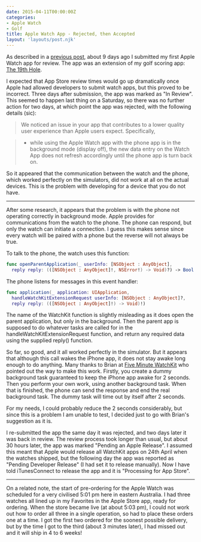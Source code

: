 ```yaml
---
date: 2015-04-11T00:00:00Z
categories:
- Apple Watch
- Golf
title: Apple Watch App - Rejected, then Accepted
layout: 'layouts/post.njk'
---
```


As described in a [previous post][1], about 9 days ago I submitted my first
Apple Watch app for review. The app was an extension of my golf scoring app:
[The 19th Hole][2].

I expected that App Store review times would go up dramatically once Apple had
allowed developers to submit watch apps, but this proved to be incorrect. Three
days after submission, the app was marked as "In Review". This seemed to happen
last thing on a Saturday, so there was no further action for two days, at which
point the app was rejected, with the following details (sic):

> We noticed an issue in your app that contributes to a lower quality user
> experience than Apple users expect. Specifically,

> * while using the Apple Watch app with the phone app is in the background mode
>   (display off), the new data entry on the Watch App does not refresh
>   accordingly until the phone app is turn back on.

So it appeared that the communication between the watch and the phone, which
worked perfectly on the simulators, did not work at all on the actual devices.
This is the problem with developing for a device that you do not have.

---

After some research, it appears that the problem is with the phone not operating
correctly in background mode. Apple provides for communications from the watch
to the phone. The phone can respond, but only the watch can initiate a
connection. I guess this makes sense since every watch will be paired with a
phone but the reverse will not always be true.

To talk to the phone, the watch uses this function:

```swift
func openParentApplication(_ userInfo: [NSObject : AnyObject],
  reply reply: (([NSObject : AnyObject]!, NSError!) -> Void)?) -> Bool
```

The phone listens for messages in this event handler:

```swift
func application(_ application: UIApplication,
  handleWatchKitExtensionRequest userInfo: [NSObject : AnyObject]?,
  reply reply: (([NSObject : AnyObject]!) -> Void)!)
```

The name of the WatchKit function is slightly misleading as it does open the
parent application, but only in the background. Then the parent app is supposed
to do whatever tasks are called for in the handleWatchKitExtensionRequest
function, and return any required data using the supplied reply() function.

So far, so good, and it all worked perfectly in the simulator. But it appears
that although this call wakes the iPhone app, it does not stay awake long enough
to do anything. Many thanks to Brian at [Five Minute WatchKit][3] who pointed
out the way to make this work. Firstly, you create a dummy background task
guaranteed to keep the iPhone app awake for 2 seconds. Then you perform your own
work, using another background task. When that is finished, the phone can send
the response and end the real background task. The dummy task will time out by
itself after 2 seconds.

For my needs, I could probably reduce the 2 seconds considerably, but since this
is a problem I am unable to test, I decided just to go with Brian's suggestion
as it is.

I re-submitted the app the same day it was rejected, and two days later it was
back in review. The review process took longer than usual, but about 30 hours
later, the app was marked "Pending an Apple Release". I assumed this meant that
Apple would release all WatchKit apps on 24th April when the watches shipped,
but the following day the app was reported as "Pending Developer Release" (I had
set it to release manually). Now I have told iTunesConnect to release the app
and it is "Processing for App Store".

---

On a related note, the start of pre-ordering for the Apple Watch was scheduled
for a very civilised 5:01 pm here in eastern Australia. I had three watches all
lined up in my Favorites in the Apple Store app, ready for ordering. When the
store became live (at about 5:03 pm), I could not work out how to order all
three in a single operation, so had to place these orders one at a time. I got
the first two ordered for the soonest possible delivery, but by the time I got
to the third (about 3 minutes later), I had missed out and it will ship in 4 to
6 weeks!

[1]: /post/2015-04-02-my-first-apple-watch-app/
[2]: /19th-hole/
[3]: http://www.fiveminutewatchkit.com/blog/2015/3/11/one-weird-trick-to-fix-openparentapplicationreply
